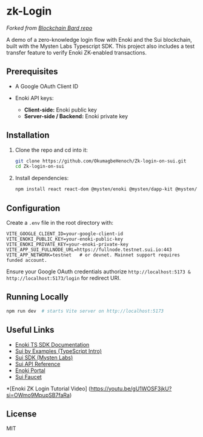 # zk-Login

*Forked from [Blockchain Bard repo](https://github.com/blockchainBard101/zk-login-port-haecourt-soc-workshop)*

A demo of a zero-knowledge login flow with Enoki and the Sui blockchain, built with the Mysten Labs Typescript SDK. This project also includes a test transfer feature to verify Enoki ZK-enabled transactions.

## Prerequisites


* A Google OAuth Client ID
* Enoki API keys:

  * **Client-side:** Enoki public key
  * **Server-side / Backend:** Enoki private key

## Installation

1. Clone the repo and cd into it:

   ```bash
   git clone https://github.com/OkumagbeHenoch/Zk-login-on-sui.git
   cd Zk-login-on-sui
   ```
2. Install dependencies:

   ```bash
   npm install react react-dom @mysten/enoki @mysten/dapp-kit @mysten/sui @tanstack/react-query
   ```

## Configuration

Create a `.env` file in the root directory with:

```dotenv
VITE_GOOGLE_CLIENT_ID=your-google-client-id
VITE_ENOKI_PUBLIC_KEY=your-enoki-public-key
VITE_ENOKI_PRIVATE_KEY=your-enoki-private-key
VITE_APP_SUI_FULLNODE_URL=https://fullnode.testnet.sui.io:443
VITE_APP_NETWORK=testnet   # or devnet. Mainnet support requires funded account.
```

Ensure your Google OAuth credentials authorize `http://localhost:5173 & http://localhost:5173/login` for redirect URI.

## Running Locally

```bash
npm run dev  # starts Vite server on http://localhost:5173
```

## Useful Links

* [Enoki TS SDK Documentation](https://docs.enoki.mystenlabs.com/ts-sdk)
* [Sui by Examples (TypeScript Intro)](https://suibyexamples.wal.app/ts-intro)
* [Sui SDK (Mysten Labs)](https://sdk.mystenlabs.com/)
* [Sui API Reference](https://docs.sui.io/sui-api-ref)
* [Enoki Portal](https://portal.enoki.mystenlabs.com)
* [Sui Faucet](https://faucet.sui.io)

*[Enoki ZK Login Tutorial Video]
(https://youtu.be/gU1WOSF3jkU?si=OWmo9MpupSB7faRa)
## License

MIT
